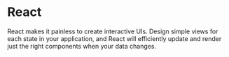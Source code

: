 # React

 React makes it painless to create interactive UIs. Design simple views for each state in your application, and React will efficiently update and render just the right components when your data changes.